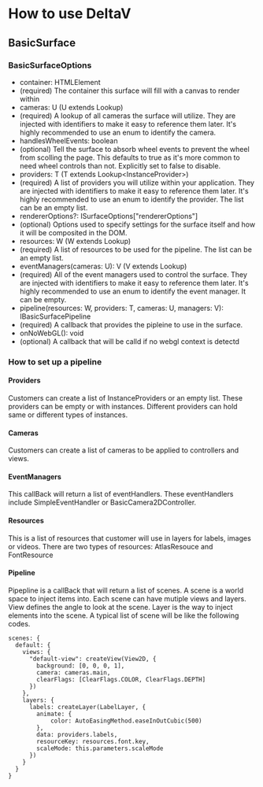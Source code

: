 # How to use DeltaV

## BasicSurface

### BasicSurfaceOptions

* container: HTMLElement
* (required) The container this surface will fill with a canvas to render within
* cameras: U (U extends Lookup<Camera>)
* (required) A lookup of all cameras the surface will utilize. They are injected with identifiers to make it easy to reference them later. It's highly recommended to use an enum to identify the camera.
* handlesWheelEvents: boolean
* (optional) Tell the surface to absorb wheel events to prevent the wheel from scolling the page. This defaults to true as it's more common to need wheel controls than not. Explicitly set to false to disable.
* providers: T (T extends Lookup<InstanceProvider<Instance>>)
* (required) A list of providers you will utilize within your application. They are injected with identifiers to make it easy to reference them later. It's highly recommended to use an enum to identify the provider. The list can be an empty list.
* rendererOptions?: ISurfaceOptions["rendererOptions"]
* (optional) Options used to specify settings for the surface itself and how it will be composited in the DOM.
* resources: W (W extends Lookup<BaseResourceOptions>)
* (required) A list of resources to be used for the pipeline. The list can be an empty list.
* eventManagers(cameras: U): V (V extends Lookup<EventManager>)
* (required) All of the event managers used to control the surface. They are injected with identifiers to make it easy to reference them later. It's highly recommended to use an enum to identify the event manager. It can be empty.
* pipeline(resources: W, providers: T, cameras: U, managers: V): IBasicSurfacePipeline
* (required) A callback that provides the pipleine to use in the surface.
* onNoWebGL(): void
* (optional) A callback that will be calld if no webgl context is detectd

### How to set up a pipeline

#### Providers

Customers can create a list of InstanceProviders or an empty list. These providers can be empty or with instances. Different providers can hold same or different types of instances.

#### Cameras

Customers can create a list of cameras to be applied to controllers and views.

#### EventManagers

This callBack will return a list of eventHandlers. These eventHandlers include SimpleEventHandler or BasicCamera2DController.

#### Resources

This is a list of resources that customer will use in layers for labels, images or videos. There are two types of resources: AtlasResouce and FontResource

#### Pipeline

Pipepline is a callBack that will return a list of scenes. A scene is a world space to inject items into. Each scene can have mutiple views and layers. View defines the angle to look at the scene. Layer is the way to inject elements into the scene. A typical list of scene will be like the following codes.

```
scenes: {
  default: {
    views: {
      "default-view": createView(View2D, {
        background: [0, 0, 0, 1],
        camera: cameras.main,
        clearFlags: [ClearFlags.COLOR, ClearFlags.DEPTH]
      })
    },
    layers: {
      labels: createLayer(LabelLayer, {
      	animate: {
        	color: AutoEasingMethod.easeInOutCubic(500)
      	},
      	data: providers.labels,
      	resourceKey: resources.font.key,
      	scaleMode: this.parameters.scaleMode
      })
    }
  }
}
```

